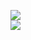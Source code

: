 [![](https://img.shields.io/badge/Made%20With-Github%20Spray-lightgrey.svg?style=for-the-badge&logo=github)](https://github.com/Annihil/github-spray#4940)  
[![](https://i.imgur.com/2DrTn0Z.gif)](https://github.com/Annihil/github-spray)